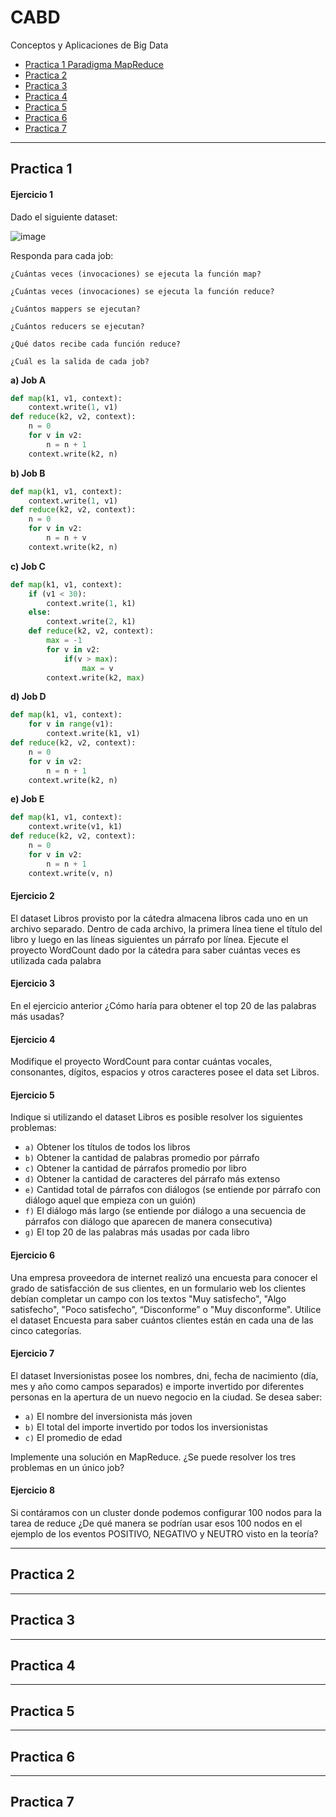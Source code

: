 # CABD

Conceptos y Aplicaciones de Big Data

- [Practica 1 Paradigma MapReduce](#practica-1)
- [Practica 2](#practica-2)
- [Practica 3](#practica-3)
- [Practica 4](#practica-4)
- [Practica 5](#practica-5)
- [Practica 6](#practica-6)
- [Practica 7](#practica-7)

---

## Practica 1

#### Ejercicio 1

Dado el siguiente dataset:

![image](https://github.com/user-attachments/assets/6109904a-7c94-423f-aeed-f72853224529)

Responda para cada job: 

`¿Cuántas veces (invocaciones) se ejecuta la función map?`

`¿Cuántas veces (invocaciones) se ejecuta la función reduce?`

`¿Cuántos mappers se ejecutan?`

`¿Cuántos reducers se ejecutan?`

`¿Qué datos recibe cada función reduce?`

`¿Cuál es la salida de cada job?`

**a) Job A**

```python
def map(k1, v1, context):
    context.write(1, v1)
def reduce(k2, v2, context):
    n = 0
    for v in v2:
        n = n + 1
    context.write(k2, n)
```

**b) Job B**

```python
def map(k1, v1, context):
    context.write(1, v1)
def reduce(k2, v2, context):
    n = 0
    for v in v2:
        n = n + v
    context.write(k2, n)
```

**c) Job C**

```python
def map(k1, v1, context):
    if (v1 < 30):
        context.write(1, k1)
    else:
        context.write(2, k1)
    def reduce(k2, v2, context):
        max = -1
        for v in v2:
            if(v > max):
                max = v
        context.write(k2, max)
```

**d) Job D**

```python
def map(k1, v1, context):
    for v in range(v1):
        context.write(k1, v1)
def reduce(k2, v2, context):
    n = 0
    for v in v2:
        n = n + 1
    context.write(k2, n)
```

**e) Job E**

```python
def map(k1, v1, context):
    context.write(v1, k1)
def reduce(k2, v2, context):
    n = 0
    for v in v2:
        n = n + 1
    context.write(v, n)
```

#### Ejercicio 2

El dataset Libros provisto por la cátedra almacena libros cada uno en un archivo separado. Dentro de cada archivo, la primera línea tiene el título del libro y luego en las líneas siguientes un párrafo por línea. Ejecute el proyecto WordCount dado por la cátedra para saber cuántas veces es utilizada cada palabra

#### Ejercicio 3

En el ejercicio anterior ¿Cómo haría para obtener el top 20 de las palabras más usadas?

#### Ejercicio 4

Modifique el proyecto WordCount para contar cuántas vocales, consonantes, dígitos, espacios y otros caracteres posee el data set Libros.

#### Ejercicio 5

Indique si utilizando el dataset Libros es posible resolver los siguientes problemas:
- `a)` Obtener los títulos de todos los libros
- `b)` Obtener la cantidad de palabras promedio por párrafo
- `c)` Obtener la cantidad de párrafos promedio por libro
- `d)` Obtener la cantidad de caracteres del párrafo más extenso
- `e)` Cantidad total de párrafos con diálogos (se entiende por párrafo con diálogo aquel que empieza con un guión)
- `f)` El diálogo más largo (se entiende por diálogo a una secuencia de párrafos con diálogo que aparecen de manera consecutiva)
- `g)` El top 20 de las palabras más usadas por cada libro


#### Ejercicio 6

Una empresa proveedora de internet realizó una encuesta para conocer el grado de satisfacción de sus clientes, en un formulario web los clientes debían completar un campo con los textos "Muy satisfecho", "Algo satisfecho", "Poco satisfecho", “Disconforme” o "Muy disconforme". Utilice el dataset Encuesta para saber cuántos clientes están en cada una de las cinco categorías.

#### Ejercicio 7

El dataset Inversionistas posee los nombres, dni, fecha de nacimiento (día, mes y año como campos separados) e importe invertido por diferentes personas en la apertura de un nuevo negocio en la ciudad. Se desea saber:
- `a)` El nombre del inversionista más joven
- `b)` El total del importe invertido por todos los inversionistas
- `c)` El promedio de edad

Implemente una solución en MapReduce. ¿Se puede resolver los tres problemas en un único job?

#### Ejercicio 8

Si contáramos con un cluster donde podemos configurar 100 nodos para la tarea de reduce ¿De qué manera se podrían usar esos 100 nodos en el ejemplo de los eventos POSITIVO, NEGATIVO y NEUTRO visto en la teoría?


---

## Practica 2

---

## Practica 3

---

## Practica 4

---

## Practica 5

---

## Practica 6

---

## Practica 7
